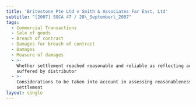```yaml
---
title: 'Britestone Pte Ltd v Smith & Associates Far East, Ltd'
subtitle: "[2007] SGCA 47 / 28\_September\_2007"
tags:
  - Commercial Transactions
  - Sale of goods
  - Breach of contract
  - Damages for breach of contract
  - Damages
  - Measure of damages
  - >-
    Whether settlement reached reasonable and reliable as reflecting actual loss
    suffered by distributor
  - >-
    Considerations to be taken into account in assessing reasonableness of
    settlement
layout: single
---
```


